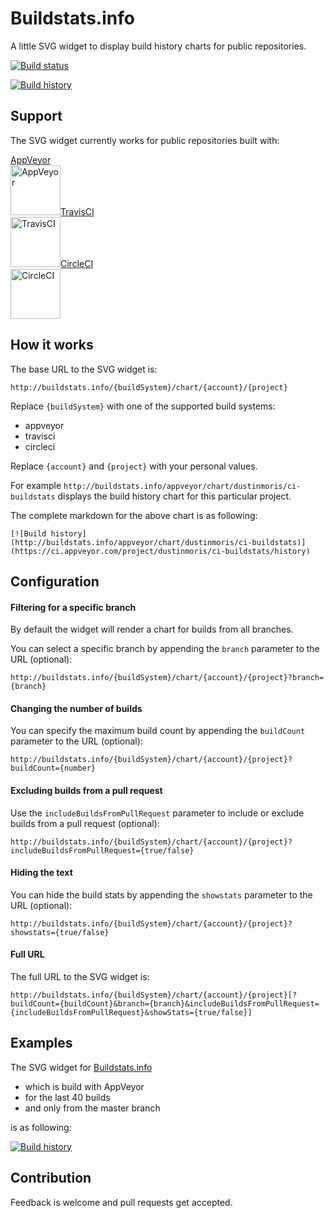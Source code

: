 # Buildstats.info
A little SVG widget to display build history charts for public repositories.

[![Build status](https://ci.appveyor.com/api/projects/status/dchv355fwpsy85xb?svg=true)](https://ci.appveyor.com/project/dustinmoris/ci-buildstats)

[![Build history](http://buildstats.info/appveyor/chart/dustinmoris/ci-buildstats)](https://ci.appveyor.com/project/dustinmoris/ci-buildstats/history)

## Support

The SVG widget currently works for public repositories built with:

<a href="https://www.appveyor.com/" title="AppVeyor">AppVeyor<br/><img src="https://raw.githubusercontent.com/dustinmoris/CI-BuildStats/feature/Add_support_for_CircleCI/BuildStats.Web/Assets/appveyor.png" width="80px" height="80px" alt="AppVeyor" title="AppVeyor"/></a><a href="https://travis-ci.org/" title="TravisCI">TravisCI<br/><img src="https://raw.githubusercontent.com/dustinmoris/CI-BuildStats/feature/Add_support_for_CircleCI/BuildStats.Web/Assets/travisci.jpeg" width="80px" height="80px" alt="TravisCI" title="TravisCI"/></a><a href="https://circleci.com/" title="CircleCI">CircleCI<br/><img src="https://raw.githubusercontent.com/dustinmoris/CI-BuildStats/feature/Add_support_for_CircleCI/BuildStats.Web/Assets/circleci.png" width="80px" height="80px" alt="CircleCI" title="CircleCI"/></a>

## How it works

The base URL to the SVG widget is:

```
http://buildstats.info/{buildSystem}/chart/{account}/{project}
```

Replace `{buildSystem}` with one of the supported build systems:

-   appveyor
-   travisci
-   circleci

Replace `{account}` and `{project}` with your personal values.

For example `http://buildstats.info/appveyor/chart/dustinmoris/ci-buildstats` displays the build history chart for this particular project.

The complete markdown for the above chart is as following:

```
[![Build history](http://buildstats.info/appveyor/chart/dustinmoris/ci-buildstats)](https://ci.appveyor.com/project/dustinmoris/ci-buildstats/history)
```

## Configuration

#### Filtering for a specific branch

By default the widget will render a chart for builds from all branches.

You can select a specific branch by appending the `branch` parameter to the URL (optional):

```
http://buildstats.info/{buildSystem}/chart/{account}/{project}?branch={branch}
```

#### Changing the number of builds

You can specify the maximum build count by appending the `buildCount` parameter to the URL (optional):

```
http://buildstats.info/{buildSystem}/chart/{account}/{project}?buildCount={number}
```

#### Excluding builds from a pull request

Use the `includeBuildsFromPullRequest` parameter to include or exclude builds from a pull request (optional):

```
http://buildstats.info/{buildSystem}/chart/{account}/{project}?includeBuildsFromPullRequest={true/false}
```

#### Hiding the text

You can hide the build stats by appending the `showstats` parameter to the URL (optional):
```
http://buildstats.info/{buildSystem}/chart/{account}/{project}?showstats={true/false}
```

#### Full URL

The full URL to the SVG widget is:

```
http://buildstats.info/{buildSystem}/chart/{account}/{project}[?buildCount={buildCount}&branch={branch}&includeBuildsFromPullRequest={includeBuildsFromPullRequest}&showStats={true/false}]
```

## Examples

The SVG widget for [Buildstats.info](http://buildstats.info)

-   which is build with AppVeyor
-   for the last 40 builds
-   and only from the master branch

is as following:

[![Build history](http://buildstats.info/appveyor/chart/dustinmoris/ci-buildstats?branch=master&buildCount=40)](https://ci.appveyor.com/project/dustinmoris/ci-buildstats/history?branch=master)

## Contribution

Feedback is welcome and pull requests get accepted.
